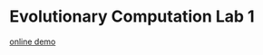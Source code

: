 # Evolutionary Computation Lab 1

[online demo](https://show-1305499337.cos-website.ap-guangzhou.myqcloud.com/)
